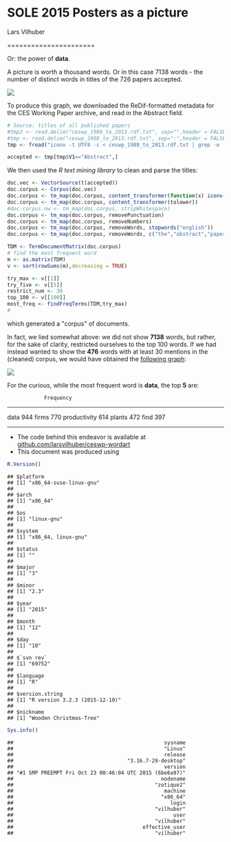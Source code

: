 # SOLE 2015 Posters as a picture
Lars Vilhuber  

======================






Or: the power of **data**.

A picture is worth a thousand words. Or in this case 7138 words - the number of distinct words in titles of the 726 papers accepted.

![](graphing.CES_abstracts_files/figure-html/graph-1.png) 

To produce this graph, we downloaded the ReDif-formatted metadata for the CES Working Paper archive, and read in the Abstract field.

```r
# Source: titles of all published papers
#tmp2 <- read.delim("ceswp_1988_to_2013.rdf.txt", sep="",header = FALSE)
#tmp <- read.delim("ceswp_1988_to_2013.rdf.txt", sep=":",header = FALSE)
tmp <- fread("iconv -t UTF8 -c < ceswp_1988_to_2013.rdf.txt | grep -e '^Abstract:' | sed 's/^Abstract:/Abstract|/'", sep="|",header = FALSE)

accepted <- tmp[tmp$V1=="Abstract",]
```
We then used the _R text mining library_  to clean and parse the titles:

```r
doc.vec <- VectorSource(t(accepted))
doc.corpus <- Corpus(doc.vec)
doc.corpus <- tm_map(doc.corpus, content_transformer(function(x) iconv(enc2utf8(x), sub = "byte")))
doc.corpus <- tm_map(doc.corpus, content_transformer(tolower))
#doc.corpus.nw <- tm_map(doc.corpus, stripWhitespace)
doc.corpus <- tm_map(doc.corpus, removePunctuation)
doc.corpus <- tm_map(doc.corpus, removeNumbers) 
doc.corpus <- tm_map(doc.corpus, removeWords, stopwords("english"))
doc.corpus <- tm_map(doc.corpus, removeWords, c("the","abstract","paper","using"))

TDM <- TermDocumentMatrix(doc.corpus)
# find the most frequent word
m <- as.matrix(TDM)
v <- sort(rowSums(m),decreasing = TRUE)

try_max <- v[[1]]
try_five <- v[[5]]
restrict_num <- 30
top_100 <- v[[100]]
most_freq <- findFreqTerms(TDM,try_max)
#
```
which generated a "corpus" of documents.


In fact, we lied somewhat above: we did not show **7138** words, but rather, for the sake of clarity, restricted ourselves to the top 100 words. If we had instead wanted to show the 
**476** words with at least 30 mentions in the (cleaned) corpus, we would have obtained the [following graph](graphing.CES_n30.png):

![](graphing.CES_abstracts_files/figure-html/graph_all_titles-1.png) 


For the curious, while the most frequent word is **data**, the top **5** are:

                Frequency
-------------  ----------
data                  944
firms                 770
productivity          614
plants                472
find                  397



*******************
 * The code behind this endeavor is available at [github.com/larsvilhuber/ceswp-wordart](https://github.com/larsvilhuber/ceswp-wordart)
 * This document was produced using

```r
R.Version()
```

```
## $platform
## [1] "x86_64-suse-linux-gnu"
## 
## $arch
## [1] "x86_64"
## 
## $os
## [1] "linux-gnu"
## 
## $system
## [1] "x86_64, linux-gnu"
## 
## $status
## [1] ""
## 
## $major
## [1] "3"
## 
## $minor
## [1] "2.3"
## 
## $year
## [1] "2015"
## 
## $month
## [1] "12"
## 
## $day
## [1] "10"
## 
## $`svn rev`
## [1] "69752"
## 
## $language
## [1] "R"
## 
## $version.string
## [1] "R version 3.2.3 (2015-12-10)"
## 
## $nickname
## [1] "Wooden Christmas-Tree"
```

```r
Sys.info()
```

```
##                                                 sysname 
##                                                 "Linux" 
##                                                 release 
##                                     "3.16.7-29-desktop" 
##                                                 version 
## "#1 SMP PREEMPT Fri Oct 23 00:46:04 UTC 2015 (6be6a97)" 
##                                                nodename 
##                                              "zotique2" 
##                                                 machine 
##                                                "x86_64" 
##                                                   login 
##                                              "vilhuber" 
##                                                    user 
##                                              "vilhuber" 
##                                          effective_user 
##                                              "vilhuber"
```
